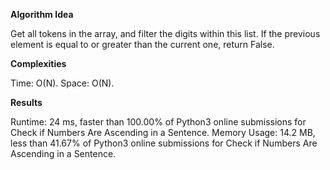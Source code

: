 **Algorithm Idea**

Get all tokens in the array, and filter 
the digits within this list. If the previous element 
is equal to or greater than the current one, return False. 

**Complexities**

Time: O(N).
Space: O(N).

**Results**

Runtime: 24 ms, faster than 100.00% of Python3 online submissions for Check if Numbers Are Ascending in a Sentence.
Memory Usage: 14.2 MB, less than 41.67% of Python3 online submissions for Check if Numbers Are Ascending in a Sentence.
